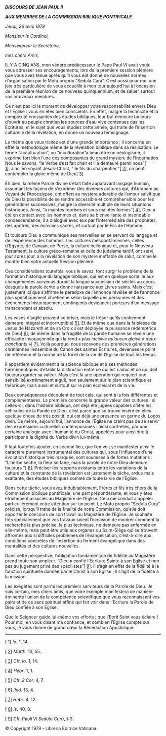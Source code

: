 ***DISCOURS DE JEAN PAUL II***

***AUX MEMBRES DE LA COMMISSION BIBLIQUE PONTIFICALE***

*Jeudi, 26 avril 1979*

*Monsieur le Cardinal,*

*Monseigneur le Secrétaire,*

*mes chers Amis,*

IL Y A CINQ ANS, mon vénéré prédécesseur le Pape Paul VI avait voulu vous adresser ses encouragements, lors de la première session plénière que vous avez tenue après qu’il vous eût donné de nouvelles normes d’organisation par le Motu proprio “Sedula Cura”. C’est aussi pour moi une joie très particulière de vous accueillir à mon tour aujourd’hui à l’occasion de la première réunion de ce nouveau quinquennium, et de saluer surtout vos nouveaux membres.

Ce n’est pas ici le moment de développer votre responsabilité envers Dieu et l’Eglise : vous en êtes bien conscients. En effet, malgré la technicité et la complexité croissantes des études bibliques, leur but demeure toujours d’ouvrir au peuple chrétien les sources d’eau vive contenues das les Ecritures, et le sujet que vous étudiez cette année, qui traite de l’insertion culturelle de la révélation, en donne un nouveau témoignage.

Le thème que vous traitez est d’une grande importance ; il concerne en effet la méthodologie même de la révélation biblique dans sa réalisation. Le terme “acculturation”, ou “inculturation”a beau être un néologisme, il exprime fort bien l’une des composantes du grand mystère de l’Incarnation. Nous le savons, “le Verbe s’est fait chair et il a demeuré parmi nous”[ [1](#_ftn1 "")]; ainsi en voyant Jésus-Christ, “ le fils du charpentier ”[ [2](#_ftn2 "")], on peut contempler la gloire même de Dieu[ [3](#_ftn3 "")].

Eh bien, la même Parole divine s’était faite auparavant langage humain, assumant les façons de s’exprimer des diverses cultures qui, d’Abraham au Voyant de l’Apocalypse, ont offert au mystère adorable de l’amour salvifique de Dieu la possibilité de se rendre accessible et compréhensible pour les générations successives, malgré la diversité multiple de leurs situations historiques. Ainsi, “à maintes reprises et sous maintes formes”[ [4](#_ftn4 "")], Dieu a été en contact avec les hommes et, dans sa bienveillante et insondable condescendance, il a dialogué avec eux par l’intermédiaire des prophètes, des apôtres, des écrivains sacrés, et surtout par le Fils de l’Homme.

Et toujours Dieu a communiqué ses merveilles en se servant du langage et de l’expérience des hommes. Les cultures mésopotamiennes, celles d’Egypte, de Canaan, de Perse, la culture hellénique et, pour le Nouveau Testament, la culture gréco-romaine et celle du judaïsme tardif, ont servi, jour après jour, à la révélation de son mystère ineffable de salut, comme le montre bien votre actuelle Session plénière.

Ces considérations toutefois, vous le savez, font surgir le problème de la formation historique du langage biblique, qui est en quelque sorte lié aux changementes survenus durant la longue succession de siècles au cours desquels la parole écrite a donné naissance aux Livres saints. Mais c’est justement ici que s’affirme le paradoxe de l’annonce révélée et de l’annonce plus spécifiquement chrétienne selon laquelle des personnes et des événements historiquement contingents deviennent porteurs d’un message transcendant et absolu.

Les vases d’argile peuvent se briser, mais le trésor qu’ils contiennent demeure intégral et incorruptible[ [5](#_ftn5 "")]. Et de même que dans la faiblesse de Jésus de Nazareth et de sa Croix s’est déployée la puissance rédemptrice de Dieu[ [6](#_ftn6 "")], de même dans la fragilité de la parole humaine se révèle une efficacité insoupçonnée qui la rend « *plus incisive qu’aucun glaive à deux tranchants* »[ [7](#_ftn7 "")]. Voilà pourquoi nous recevons des premières générations chrétiennes l’ensemble du Canon des saintes Ecritures, devenues le point de référence et la norme de la foi et de la vie de l’Eglise de tous les temps.

Il appartient évidemment à la science biblique et à ses méthodes herméneutiques d’établir la distinction entre ce qui est caduc et ce qui doit toujours garder sa valeur. Mais c’est là une opération qui requiert une sensibilité extrêmement aiguë, non seulement sur le plan scientifique et théorique, mais aussi et surtout sur le plan ecclésial et de la vie.

Deux conséquences découlent de tout cela, qui sont à la fois différentes et complémentaires. La première concerne la grande valeur des cultures : si celles-ci, dans l’histoire biblique, ont déjà été jugées capables d’être les véhicules de la Parole de Dieu, c’est parce que se trouve inséré en elles quelque chose de très positif, qui est déjà une présence en germe du Logos divin. De même, aujourd’hui, l’annonce de l’Eglise ne craint pas de se servir des expressions culturelles contemporaines : ainsi sont-elles, par une certaine analogie avec l’humanité du Christ, appelées pour ainsi dire à participer à la dignité du Verbe divin lui-même.

Il faut toutefois ajouter, en second lieu, que l’on voit se manifester ainsi le caractère purement instrumental des cultures qui, sous l’influence d’une évolution historique très marquée, sont soumises à de fortes mutations : “L’herbe sèche, la fleur se fane, mais la parole de notre Dieu demeure toujours ”[ [8](#_ftn8 "")]. Préciser les rapports existants entre les variations de la culture et la constante de la révélation est justement la tâche, ardue mais exaltante, des études bibliques comme de toute la vie de l’Eglise.

Dans cette tâche, vous avez indubitablement, Frères et fils très chers de la Commission biblique pontificale, une part prépondérante, et vous y êtes étroitement associés au Magistère de l’Eglise. Ceci me conduit à appeler particulièrement votre attention sur un point. Le Motu proprio “Sedula Cura” précise, lorsqu’il traite de la finalité de votre Commission, qu’elle doit apporter le concours de son travail au Magistère de l’Eglise. Je souhaite très spécialement que vos travaux soient l’occasion de montrer comment la recherche la plus précise, la plus technique, ne demeure pas enfermée en elle-même, mais peut être utile aux organes du Saint-Siège qui se trouvent affrontés aux si difficiles problèmes de l’évangélisation, c’est-à-dire aux conditions concrètes de l’insertion du ferment évangélique dans des mentalités et des cultures nouvelles.

Dans cette perspective, l’obligation fondamentale de fidélité au Magistère prend toute son ampleur. “Dieu a confié l’Ecriture Sainte à son Eglise et non pas au jugement privé des spécilistes”[ [9](#_ftn9 "")]. Il s’agit en effet de la fidélité à la fonction spirituelle donnée par le Christ à son Eglise ; il s’agit de la fidélité à la mission.

Les exégètes sont parmi les premiers serviteurs de la Parole de Dieu. Je suis certain, mes chers amis, que votre exemple manifestera de manière éminente l’union de la compétence scientifique que vous reconnaissent vos pairs et de ce sens spirituel affiné qui fait voir dans l’Ecriture la Parole de Dieu confiée à son Eglise.

Que le Seigneur guide lui-même vos efforts ; que l’Eprit Saint vous éclaire ! Pour moi, en vous disant ma confiance, et combien l’Eglise compte sur vous, je vous donne de grand cœur la Bénédiction Apostolique.

* * *

[ [1](#_ftnref1 "")] *Io*. 1, 14.

[ [2](#_ftnref2 "")] *Matth*. 13, 55.

[ [3](#_ftnref3 "")] Cfr. *Io*. 1, 14.

[ [4](#_ftnref4 "")] *Hebr*. 1, 1.

[ [5](#_ftnref5 "")] Cfr. *2 Cor*. 4, 7.

[ [6](#_ftnref6 "")] *Ibid*. 13, 4.

[ [7](#_ftnref7 "")] *Hebr*. 4, 12.

[ [8](#_ftnref8 "")] *Is*. 40, 8.

[ [9](#_ftnref9 "")] Cfr. Pauli VI *Sedula Cura*, § 3.

© Copyright 1979 - Libreria Editrice Vaticana